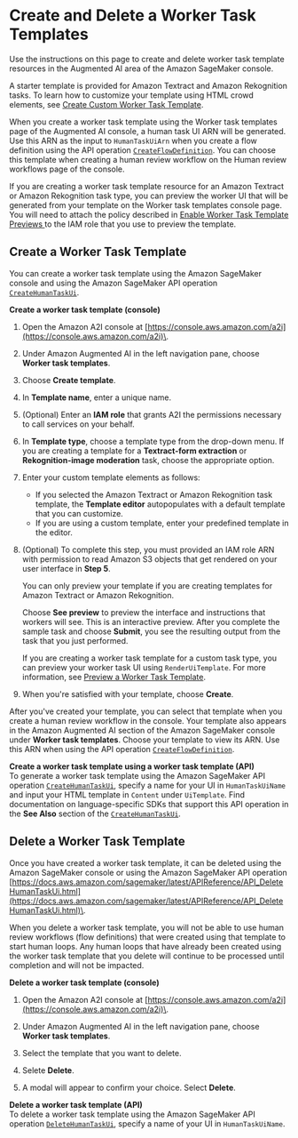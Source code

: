 # Create and Delete a Worker Task Templates<a name="a2i-worker-template-console"></a>

Use the instructions on this page to create and delete worker task template resources in the Augmented AI area of the Amazon SageMaker console\.

A starter template is provided for Amazon Textract and Amazon Rekognition tasks\. To learn how to customize your template using HTML crowd elements, see [Create Custom Worker Task Template](a2i-custom-templates.md)\. 

When you create a worker task template using the Worker task templates page of the Augmented AI console, a human task UI ARN will be generated\. Use this ARN as the input to `HumanTaskUiArn` when you create a flow definition using the API operation [ `CreateFlowDefinition`](https://docs.aws.amazon.com/sagemaker/latest/APIReference/API_CreateFlowDefinition.html)\. You can choose this template when creating a human review workflow on the Human review workflows page of the console\. 

If you are creating a worker task template resource for an Amazon Textract or Amazon Rekognition task type, you can preview the worker UI that will be generated from your template on the Worker task templates console page\. You will need to attach the policy described in [Enable Worker Task Template Previews ](a2i-permissions-security.md#permissions-for-worker-task-templates-augmented-ai) to the IAM role that you use to preview the template\.

## Create a Worker Task Template<a name="a2i-create-worker-template-console"></a>

You can create a worker task template using the Amazon SageMaker console and using the Amazon SageMaker API operation [ `CreateHumanTaskUi`](https://docs.aws.amazon.com/sagemaker/latest/APIReference/API_CreateHumanTaskUi.html)\. 

**Create a worker task template \(console\)**

1. Open the Amazon A2I console at [https://console.aws.amazon.com/a2i](https://console.aws.amazon.com/a2i)\.

1. Under Amazon Augmented AI in the left navigation pane, choose **Worker task templates**\.

1. Choose **Create template**\.

1. In **Template name**, enter a unique name\.

1. \(Optional\) Enter an **IAM role** that grants A2I the permissions necessary to call services on your behalf\. 

1. In **Template type**, choose a template type from the drop\-down menu\. If you are creating a template for a **Textract\-form extraction** or **Rekognition\-image moderation** task, choose the appropriate option\. 

1. Enter your custom template elements as follows:
   + If you selected the Amazon Textract or Amazon Rekognition task template, the **Template editor** autopopulates with a default template that you can customize\. 
   + If you are using a custom template, enter your predefined template in the editor\. 

1. \(Optional\) To complete this step, you must provided an IAM role ARN with permission to read Amazon S3 objects that get rendered on your user interface in **Step 5**\. 

   You can only preview your template if you are creating templates for Amazon Textract or Amazon Rekognition\. 

   Choose **See preview** to preview the interface and instructions that workers will see\. This is an interactive preview\. After you complete the sample task and choose **Submit**, you see the resulting output from the task that you just performed\. 

   If you are creating a worker task template for a custom task type, you can preview your worker task UI using `RenderUiTemplate`\. For more information, see [Preview a Worker Task Template](a2i-custom-templates.md#a2i-preview-your-custom-template)\.

1. When you're satisfied with your template, choose **Create**\.

After you've created your template, you can select that template when you create a human review workflow in the console\. Your template also appears in the Amazon Augmented AI section of the Amazon SageMaker console under **Worker task templates**\. Choose your template to view its ARN\. Use this ARN when using the API operation [ `CreateFlowDefinition`](https://docs.aws.amazon.com/sagemaker/latest/APIReference/API_CreateFlowDefinition.html)\. 

**Create a worker task template using a worker task template \(API\)**  
To generate a worker task template using the Amazon SageMaker API operation [ `CreateHumanTaskUi`](https://docs.aws.amazon.com/sagemaker/latest/APIReference/API_CreateHumanTaskUi.html), specify a name for your UI in `HumanTaskUiName` and input your HTML template in `Content` under `UiTemplate`\. Find documentation on language\-specific SDKs that support this API operation in the **See Also** section of the [ `CreateHumanTaskUi`](https://docs.aws.amazon.com/sagemaker/latest/APIReference/API_CreateHumanTaskUi.html)\.

## Delete a Worker Task Template<a name="sms-delete-worker-task-template"></a>

Once you have created a worker task template, it can be deleted using the Amazon SageMaker console or using the Amazon SageMaker API operation [https://docs.aws.amazon.com/sagemaker/latest/APIReference/API_DeleteHumanTaskUi.html](https://docs.aws.amazon.com/sagemaker/latest/APIReference/API_DeleteHumanTaskUi.html)\.

When you delete a worker task template, you will not be able to use human review workflows \(flow definitions\) that were created using that template to start human loops\. Any human loops that have already been created using the worker task template that you delete will continue to be processed until completion and will not be impacted\. 

**Delete a worker task template \(console\)**

1. Open the Amazon A2I console at [https://console.aws.amazon.com/a2i](https://console.aws.amazon.com/a2i)\.

1. Under Amazon Augmented AI in the left navigation pane, choose **Worker task templates**\.

1. Select the template that you want to delete\. 

1. Selete **Delete**\.

1. A modal will appear to confirm your choice\. Select **Delete**\.

**Delete a worker task template \(API\)**  
To delete a worker task template using the Amazon SageMaker API operation [ `DeleteHumanTaskUi`](https://docs.aws.amazon.com/sagemaker/latest/APIReference/API_DeleteHumanTaskUi.html), specify a name of your UI in `HumanTaskUiName`\. 